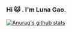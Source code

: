 ### Hi 🐱 . I'm Luna Gao.

[![Anurag's github stats](https://github-readme-stats.vercel.app/api?username=lunagao)](https://github.com/anuraghazra/github-readme-stats)
